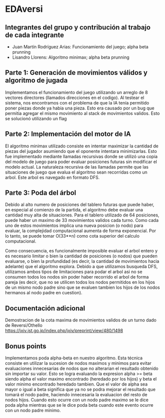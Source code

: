 # EDAversi

## Integrantes del grupo y contribución al trabajo de cada integrante

* Juan Martín Rodríguez Arias: Funcionamiento del juego; alpha beta prunning
* Lisandro Llorens: Algoritmo minimax; alpha beta prunning


## Parte 1: Generación de movimientos válidos y algoritmo de jugada

Implementamos el funcionamiento del juego utilizando un arreglo de 8 vectores directores (llamados direcciones en el codigo).
Al testear el sistema, nos encontramos con el problema de que la IA tenía permitido poner piezas donde ya habia una pieza. 
Esto era causado por un bug que permitia agregar el mismo movimiento al stack de movimientos validos. Esto se solucionó utilizando un flag

## Parte 2: Implementación del motor de IA

El algoritmo minimax utilizado consiste en intentar maximizar la cantidad de piezas del jugador asumiendo que el oponente intentara minimizarlas.
Esto fue implementado mediante llamadas recursivas donde se utilizó una copia del modelo de juego para poder evaluar posiciones futuras sin modificar el modelo actual. La naturaleza recursiva de las llamadas permite que las situaciones de juego que evalua el algoritmo sean recorridas como un arbol. Este arbol es navegado en formato DFS.

## Parte 3: Poda del árbol

Debido al alto numero de posiciones del tablero futuras que puede haber, en especial al comienzo de la partida, el algoritmo debe evaluar una cantidad muy alta de situaciones. Para el tablero utilizado de 64 posiciones, puede haber un maximo de 33 movimientos validos cada turno. Como cada uno de estos movimientos implica una nueva posicion (o nodo) para evaluar, la complejidad computacional aumenta de forma exponencial. Por lo tanto, se puede tomar O(33**n) como cota superior del calculo computacional.

Como consecuencia, es funcionalmente imposible evaluar el arbol entero y es necesario limitar o bien la cantidad de posiciones (o nodos) que pueden evaluarse, o bien la profundidad (es decir, la cantidad de movimientos hacia adelante) que el algoritmo explora. Debido a que utilizamos busqueda DFS, utilizamos ambos tipos de limitaciones para podar el arbol asi no se consumen todos los nodos sin poder haber recorrido el arbol de forma pareja (es decir, que no se utilicen todos los nodos permitidos en los hijos de un mismo nodo padre sino que se evaluen tambien los hijos de los nodos hermanos al nodo padre en cuestion).
 
## Documentación adicional

Demostracion de la cota maxima de movimientos validos de un turno dado de Reversi/Othello
https://jxiv.jst.go.jp/index.php/jxiv/preprint/view/480/1498

## Bonus points

Implementamos poda alpha-beta en nuestro algoritmo. Esta técnica consiste en utilizar la sucesion de nodos maximos y minimos para evitar evaluaciones innecesarias de nodos que no alterarian el resultado obtenido sin importar su valor. Esto se logra evaluando la expresion alpha >= beta siendo alpha el valor maximo encontrado (heredado por los hijos) y beta el valor minimo encontrado heredado tambien. Que el valor de alpha sea mayor o igual a beta significa que ya no se podra mejorar el resultado que tomará el nodo padre, haciendo innecesaria la evaluacion del resto de nodos hijos. Cuando esto ocurre con un nodo padre maximo se le dice poda alpha mientras que se le dice poda beta cuando este evento ocurre con un nodo padre minimo.
